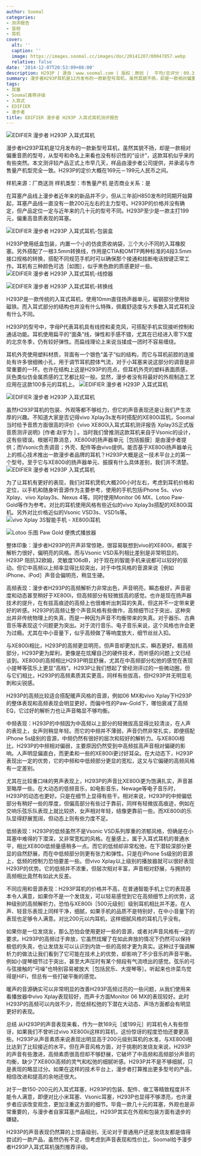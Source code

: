 ```yaml
---
author: Soomal
categories:
- 测评报告
- 音频
- 耳机
cover:
  alt: ''
  caption: ''
  image: https://images.soomal.cc/images/doc/20141207/00047857.webp
  relative: false
date: '2014-12-07T20:53:09+08:00'
description: H293P | 源自：www.soomal.com | 版权：原创 |  平均/总评分：09.36/749
summary: 漫步者H293P耳机是12月发布的一款新型号耳机，虽然其貌不扬，却是一款相对偏重音质的型号。H293P的定价大概在169元－199元人民币之间。它采用10毫米口径扬声器，其灵敏度106dB，阻抗32欧，可能与XE800i同技术平台……
tags:
- 耳塞
- Soomal推荐评级
- 入耳式
- EDIFIER
- 漫步者
title: EDIFIER 漫步者 H293P 入耳式耳机测评报告
---
```


![EDIFIER 漫步者 H293P 入耳式耳机](https://images.soomal.cc/images/doc/20141201/00047766.webp)



漫步者H293P耳机是12月发布的一款新型号耳机，虽然其貌不扬，却是一款相对偏重音质的型号，从型号和命名上来看也没有标识性的“设计”，这款耳机似乎来的有些突然。本文测评较产品正式上市早几天，样品由漫步者公司提供，并承诺与市售量产机型完全一致。H293P的定价大概在169元－199元人民币之间。

样机来源：厂商送测
样机类型：市售量产机
是否商业关系：是

在耳塞产品线上漫步者近年来的新品并不少，但从三年前H850发布时同期开始算起，耳塞产品线一直没有一款200元左右的主力型号。H293P的价格并没有确定，但产品定位一定与近年来的几十元的型号不同。H293P至少是一款主打199元，偏重高音质表现的耳塞。

![EDIFIER 漫步者 H293P 入耳式耳机-包装盒](https://images.soomal.cc/images/doc/20141201/00047763.webp)




H293P使用纸盒包装，内置一个小的仿皮质收纳袋，三个大小不同的入耳橡胶塞。另外搭配了一根3.5mm转换线，作用是CTIA和OMTP两种标准的4段3.5mm接口规格的转换，搭配不同规范手机时可以确保那个接通和挂断电话按键正常工作。耳机有三种颜色可选［如图］，似乎黑色款的质感更好一些。
![EDIFIER 漫步者 H293P 入耳式耳机-线控器](https://images.soomal.cc/images/doc/20141201/00047775_01.webp)




![EDIFIER 漫步者 H293P 入耳式耳机-转换线](https://images.soomal.cc/images/doc/20141201/00047777_01.webp)




H293P是一款传统的入耳式耳机，使用10mm直径扬声器单元，磁钢部分使用钕磁铁。而入耳式部分的结构也并没有什么特殊，佩戴舒适度与大多数入耳式耳机没有什么不同。

H293P的型号中，字母P代表耳机具有线控和麦克风，可搭配手机实现接听控制和通话功能。耳机使用扁平的“面条”线，弹性和手感不错，尤其在已经进入零下X度的北京冬季，仍有较好弹性。而扁线理论上来说当揉成一团时不容易缠绕。


耳机外壳使用塑料材质，背面有一个银色“盖子”似的结构，而它与耳机前腔的连接处有许多很细微小孔，用于调节耳机腔体气流，对于小耳塞来说这部分的调音是非常重要的一环。也许在结构上这是H293P的亮点，但耳机外壳的塑料表面质感，灰色类似仿金属质感的工艺都比较一般。显然，漫步者没有将最好的外观制造工艺应用在这款100多元的耳机上。
![EDIFIER 漫步者 H293P 入耳式耳机](https://images.soomal.cc/images/doc/20141201/00047772_01.webp)




![EDIFIER 漫步者 H293P 入耳式耳机](https://images.soomal.cc/images/doc/20141201/00047767_01.webp)




虽然H293P耳机的包装、外观等都不够给力，但它的声音表现还是让我们产生浓厚的兴趣。不知道大家是否记得vivo Xplay3s发布时搭配的XE800i耳机，Soomal当时给予音质方面很高的评价《vivo XE800i入耳式耳机测评报告 Xplay3S正式版音质测评说明》[作者:赵宇为 ]
。当时我们曾推测这款耳机来自于Vsonic的设计，这有些错误。根据可靠消息，XE800i的扬声器单元［包括振膜］是由漫步者提供；而Vsonic负责调音；外壳、配件等由vivo提供。能否基于XE800i扬声器单元上的核心技术推出一款漫步者品牌的耳机？H293P大概是这一技术平台上的第一个型号。至于它与XE800i的扬声器单元、振膜有什么具体差别，我们并不清楚。
![EDIFIER 漫步者 H293P 入耳式耳机](https://images.soomal.cc/images/doc/20141201/00047773.webp)




为了让耳机有更好的表现，我们对耳机煲机大概200小时左右，考虑到耳机价格和定位，以手机和随身听音源作为主要参考，使用的手机包括iPhone 5s、vivo Xplay、vivo Xplay3s、Nexus 4等。同时使用Monitor 06 MX、Lotoo Paw-Gold等作为参考。对比的耳机使用风格有些近似的vivo Xplay3s搭配的XE800i耳机。另外对比价格近似的Vsonic VSD3s、VSD1s等。
![vivo Xplay 3S智能手机 - XE800i耳机](https://images.soomal.cc/images/doc/20140121/00039814_01.webp)




![Lotoo 乐图 Paw Gold 便携式播放器](https://images.soomal.cc/images/doc/20140811/00044862_01.webp)




整体印象：漫步者H293P的开声非常惊艳，很容易联想到vivo的XE800i，都属于解析力很好，偏明亮的风格。而与Vsonic VSD系列相比差别是非常明显的。H293P 阻抗32欧姆，灵敏度106dB，对于现在的智能手机来说都可以较好的驱动。但它中高频以上频率显得比较突出，对于中性风格的音源来说［例如iPhone、iPod］声音会偏明亮，稍显生硬。

高频表现：漫步者H293P的高频解析力非常出色，声音明亮，瞬态极好，声音密度和动态甚至稍好于XE800i，但高频部分有轻微拔高的感觉。也许是现在扬声器技术的提升，在有拔高痕迹的高频上也很难听出刺耳的失真，但这并不一定带来更好的听感。H293P的高频让整个声音风格有些做作，高频细节过于突出，这种突出并非传统物理上的失真，而是一种因为声音不均衡带来的失真。对于器乐、古典音乐等表现这个问题更为突出。对于流行音乐、电子音乐来说，这个风格也许会更为过瘾。尤其在中小音量下，似乎高频做了等响度放大，细节丝丝入扣。

与XE800i相比，H293P的高频更显明亮，但声音却更加扎实，瞬态更好。极高频部分，H293P更为犀利，更像是在炫耀自己的硬件技术，而听感的问题上文已经谈到。XE800i的高频相比H293P明显舒展，尤其在中高频部分松弛的感觉在表现小提琴等弦乐上更显“高档”。H293P让我们想起了曾经测评过的一些微动圈，但与它们相比，H293P的高频素质其实更高，同样有些拔高，但H293P并无明显毛刺和尖锐感。

H293P的高频比较适合搭配暖声风格的音源，例如06 MX和vivo Xplay下H293P的整体表现和高频表现会明显更好。而偏中性的Paw-Gold下，哪怕衰减了高频EQ，它过好的解析力也让声音略显不够均衡。

中频表现：H293P的中频因为中高频以上部分的轻微拔高显得比较清淡，在人声的表现上，女声则稍显年轻。而它的中频并不薄弱，声音仍然非常扎实，即便搭配iPhone 5s级别的音源，中频仍然有很好的层次和较好的解析力。与XE800i相比，H293P的中频相对偏弱，主要原因仍然受到中高频拔高声音相对偏硬的影响。人声明显偏直白，而更柔和一些的XE800i更讨好耳朵。在大动态下，H293P表现出一定的优势，它的中频和中低频部分更显的宽松，这又与它偏硬的高频风格有一定差别。

尤其在比较重口味的男声表现上，H293P的声音比XE800i更为饱满扎实，声音甚至略厚一些。在大动态的低频音乐，如电影音乐，Newage等电子音乐时，H293P的动态也更好。只是在细节上显得有些干。相对来说，H293P的中频偏低部分有稍好一些的厚度，但偏高部分有些过于靠前，同样有轻微拔高痕迹，例如在交响乐弦乐队表现上就比较挤，女声相对年轻，结像更靠前一些。而XE800i的乐队显得舒展宽阔，但动态上则有些力度不足。

低频表现：H293P的低频虽然不是Vsonic VSD系列厚重的浓郁风格，但确是在小耳塞中难得的下潜深，又非常宽松的风格。在量感上，属于入耳式耳机的普通水平，相比XE800i低频量感稍多一点。而它的低频却非常松弛，在下潜较深部分更显的自然舒展，而在中低频部分则更有张力和弹性。只是在iPhone 5s级别的音源上，低频的控制力恐怕要差一些。但vivo Xplay以上级别的播放器就可以很好表现H293P的优势。它的低频并不浓重，但层次相对丰富，声音相对舒展，与拥挤的高频相比竟然有如此大反差。

不同应用和音源表现：H293P耳机的价格并不高，在普通智能手机上它的表现基本令人满意，如果你不是一个发烧友，可以轻易感觉到它在高频细节上的优势，这种级别的高频解析力，恐怕与XE800i［500元级别］级别耳机相比并不差。在人声、轻音乐表现上同样干净，细腻，如果手机的品质不是特别好，在中小音量下的表现也足够令人满意。对比200元以内耳机，这样细腻风格的耳机几乎没有。

如果你是一位发烧友，那么恐怕会使用更好一些的音源，或者对声音风格有一定的要求。H293P的高频过于奔放，它虽然炫耀了在如此奔放的情况下仍然可以保持极低的失真，也让发烧友可以认识到内敛一些的高频才更为真实。这种过于强调解析力的做法让我们看到了它可能在技术上的优势，却影响了不少音乐的声音平衡。例如小提琴细节过于突出，甚至大声压时有某个频段有气流喷出的感觉。弦乐的弓与弦接触的“弓噪”也特别容易被放大［包括民乐、大提琴等］。听起来也许菜鸟觉得是HiFi，但总有一些打破平衡的感觉。

暖声的音源确实可以非常明显的改善H293P高频过亮的一些问题，从我们使用来看播放器中vivo Xplay表现较好，而声卡方面Monitor 06 MX的表现较好。此时H293P的高频可以内敛不少，而低频松弛的下潜在大动态、声场方面都会有明显更好的表现。

总结
从H293P的声音表现来看，作为一款169元［或199元］的耳机令人有些惊讶，如果我们不曾听过vivo XE800ii这样的耳机，这份惊讶的程度恐怕还要更高些。H293P从声音素质来说表现出明显高于200元级别耳机的水准，与XE800i相比达到了比较接近的水平。但在声音风格方面，对于挑剔的发烧友来说，H293P的声音有些激进，高频素质很高但却不够舒展，它破坏了中高频和高频部分声音的均衡，缺少了XE800i高频的灵气和松弛的细腻听感。H293P并不是不够细腻，只是表现的略显过分。如果在这样的技术平台上，漫步者打算推出更多型号的产品，相信改进和提高的余地还很大。

对于一款150-200元的入耳式耳塞，H293P的包装、配件、做工等精致程度并不能令人满意，即便对比小米耳塞、Vsonic耳塞，H293P也显得不够漂亮，也许漫步者应该改变观念，更加注重这方面的细节。毕竟一款几十元的耳塞，外观也是非常重要的，与漫步者自家耳塞产品相比，H293P其实在外观和包装方面有退步的嫌疑。

H293P的声音表现仍然算的上惊喜级别，无论对于普通用户还是发烧友都是值得尝试的一款产品，虽然仍有不足，但考虑到声音表现和性价比，Soomal给予漫步者H293P入耳式耳机强烈推荐评级。